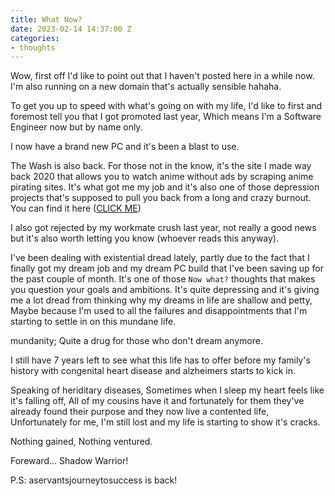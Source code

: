```yaml
---
title: What Now?
date: 2023-02-14 14:37:00 Z
categories:
- thoughts
---
```


Wow, first off I'd like to point out that I haven't posted here in a while now.
I'm also running on a new domain that's actually sensible hahaha.

To get you up to speed with what's going on with my life, I'd like to first and foremost tell you that I got promoted last year, Which means I'm a Software Engineer now but by name only.

I now have a brand new PC and it's been a blast to use.

The Wash is also back. For those not in the know, it's the site I made way back 2020
that allows you to watch anime without ads by scraping anime pirating sites. It's what got me my job and it's also one of those depression projects that's supposed to pull you back from a long and crazy burnout. You can find it here ([CLICK ME](https://wash.elijahstuff.wtf/search))

I also got rejected by my workmate crush last year, not really a good news but it's also worth letting you know (whoever reads this anyway).

I've been dealing with existential dread lately, partly due to the fact that I finally got my dream job and my dream PC build that I've been saving up for the past couple of month. It's one of those `Now what?` thoughts that makes you question your goals and ambitions. It's quite depressing and it's giving me a lot dread from thinking why my dreams in life are shallow and petty, Maybe because I'm used to all the failures and disappointments that I'm starting to settle in on this mundane life.

mundanity; Quite a drug for those who don't dream anymore.

I still have 7 years left to see what this life has to offer before my family's history with congenital heart disease and alzheimers starts to kick in.

Speaking of heriditary diseases, Sometimes when I sleep my heart feels like it's falling off, All of my cousins have it and fortunately for them they've already found their purpose and they now live a contented life, Unfortunately for me, I'm still lost and my life is starting to show it's cracks.

Nothing gained, Nothing ventured.

Foreward... Shadow Warrior!

P.S: aservantsjourneytosuccess is back!